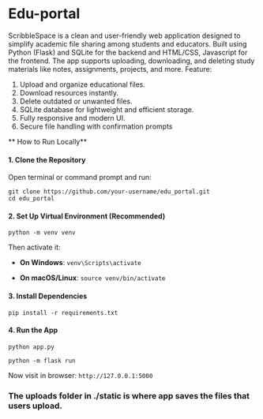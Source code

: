 # Edu-portal
ScribbleSpace is a clean and user-friendly web application designed to simplify academic file sharing among students and educators. 
Built using Python (Flask) and SQLite for the backend and HTML/CSS, Javascript for the frontend.
The app supports uploading, downloading, and deleting study materials like notes, assignments, projects, and more. 
Feature:
1. Upload and organize educational files.
2. Download resources instantly.
3. Delete outdated or unwanted files.
4. SQLite database for lightweight and efficient storage.
5. Fully responsive and modern UI.
6. Secure file handling with confirmation prompts


** How to Run Locally**

#### 1. Clone the Repository

Open terminal or command prompt and run:

```
git clone https://github.com/your-username/edu_portal.git
cd edu_portal
```

#### 2. Set Up Virtual Environment (Recommended)

```
python -m venv venv
```

Then activate it:

* **On Windows**:
  `venv\Scripts\activate`

* **On macOS/Linux**:
  `source venv/bin/activate`

#### 3. Install Dependencies

```
pip install -r requirements.txt
```

#### 4. Run the App

```
python app.py
```
```
python -m flask run
```

Now visit in browser:
`http://127.0.0.1:5000`


### The uploads folder in ./static is where app saves the files that users upload.


